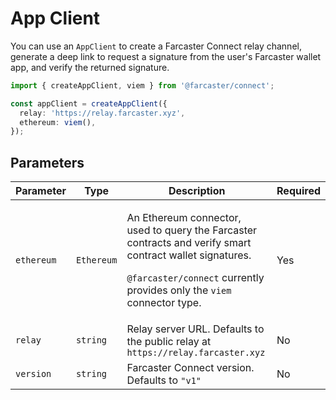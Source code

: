 # App Client

You can use an `AppClient` to create a Farcaster Connect relay channel, generate a deep link to request a signature from the user's Farcaster wallet app, and verify the returned signature.

```ts
import { createAppClient, viem } from '@farcaster/connect';

const appClient = createAppClient({
  relay: 'https://relay.farcaster.xyz',
  ethereum: viem(),
});
```

## Parameters

| Parameter  | Type       | Description                                                                                                                                                                                     | Required |
| ---------- | ---------- | ----------------------------------------------------------------------------------------------------------------------------------------------------------------------------------------------- | -------- |
| `ethereum` | `Ethereum` | <p>An Ethereum connector, used to query the Farcaster contracts and verify smart contract wallet signatures.</p> <p>`@farcaster/connect` currently provides only the `viem` connector type.</p> | Yes      |
| `relay`    | `string`   | Relay server URL. Defaults to the public relay at `https://relay.farcaster.xyz`                                                                                                                 | No       |
| `version`  | `string`   | Farcaster Connect version. Defaults to `"v1"`                                                                                                                                                   | No       |
